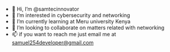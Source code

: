 - 👋 Hi, I’m @samtecinnovator
- 👀 I’m interested in cybersecurity and networking
- 🌱 I’m currently learning at Meru university Kenya
- 💞️ I’m looking to collaborate on matters related with networking
- 📫 if you want to reach me just email me at samuel254developer@gmail.com

<!---
samtecinnovator/samtecinnovator is a ✨ special ✨ repository because its `README.md` (this file) appears on your GitHub profile.
You can click the Preview link to take a look at your changes.
--->
